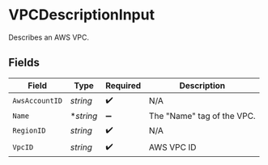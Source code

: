 # VPCDescriptionInput

Describes an AWS VPC.


## Fields

| Field                       | Type                        | Required                    | Description                 |
| --------------------------- | --------------------------- | --------------------------- | --------------------------- |
| `AwsAccountID`              | *string*                    | :heavy_check_mark:          | N/A                         |
| `Name`                      | **string*                   | :heavy_minus_sign:          | The "Name" tag of the VPC.<br/> |
| `RegionID`                  | *string*                    | :heavy_check_mark:          | N/A                         |
| `VpcID`                     | *string*                    | :heavy_check_mark:          | AWS VPC ID                  |